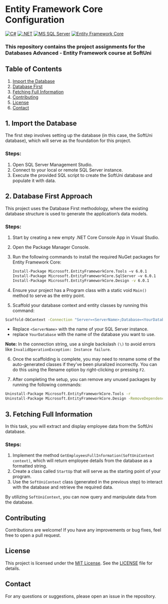 # Entity Framework Core Configuration

[![C#](https://img.shields.io/badge/Made%20with-C%23-239120.svg)](https://learn.microsoft.com/en-us/dotnet/csharp/)
[![.NET](https://img.shields.io/badge/.NET-5C2D91.svg)](https://dotnet.microsoft.com/)
[![MS SQL Server](https://img.shields.io/badge/Database-MS%20SQL%20Server-CC2927.svg)](https://www.microsoft.com/en-us/sql-server)
[![Entity Framework Core](https://img.shields.io/badge/Entity%20Framework-Core-512BD4.svg)](https://github.com/dotnet/efcore)

### This repository contains the project assignments for the **Databases Advanced - Entity Framework** course at SoftUni

## Table of Contents

1. [Import the Database](#1-import-the-database)
2. [Database First](#2-database-first)
3. [Fetching Full Information](#3-fetching-full-information)
4. [Contributing](#contributing)
5. [License](#license)
6. [Contact](#contact)

## 1. Import the Database
The first step involves setting up the database (in this case, the SoftUni database), which will serve as the foundation for this project.

### Steps:
1. Open SQL Server Management Studio.
2. Connect to your local or remote SQL Server instance.
3. Execute the provided SQL script to create the SoftUni database and populate it with data.

## 2. Database First Approach
This project uses the Database First methodology, where the existing database structure is used to generate the application’s data models.

### Steps:
1. Start by creating a new empty .NET Core Console App in Visual Studio.
2. Open the Package Manager Console.
3. Run the following commands to install the required NuGet packages for Entity Framework Core:

   ```sh
   Install-Package Microsoft.EntityFrameworkCore.Tools –v 6.0.1
   Install-Package Microsoft.EntityFrameworkCore.SqlServer –v 6.0.1
   Install-Package Microsoft.EntityFrameworkCore.Design -v 6.0.1


4. Ensure your project has a Program class with a static void `Main()` method to serve as the entry point.
5. Scaffold your database context and entity classes by running this command:

 ```sh
Scaffold-DbContext -Connection "Server=<ServerName>;Database=<YourDatabase>;Integrated Security=True;" -Provider Microsoft.EntityFrameworkCore.SqlServer -OutputDir Data/Models
 ```

- Replace `<ServerName>` with the name of your SQL Server instance.
- replace `YourDatabase` with the name of the database you want to use.
  
**Note:** In the connection string, use a single backslash `(\)` to avoid errors like `InvalidOperationException: Instance failure`.

6. Once the scaffolding is complete, you may need to rename some of the auto-generated classes if they’ve been pluralized incorrectly. You can do this using the Rename option by right-clicking or pressing `F2`.

7. After completing the setup, you can remove any unused packages by running the following commands:

```sh
Uninstall-Package Microsoft.EntityFrameworkCore.Tools -r
Uninstall-Package Microsoft.EntityFrameworkCore.Design -RemoveDependencies
```

## 3. Fetching Full Information
In this task, you will extract and display employee data from the SoftUni database.
### Steps:
1. Implement the method `GetEmployeesFullInformation(SoftUniContext context)`, which will return employee details from the database as a formatted string.
2. Create a class called `StartUp` that will serve as the starting point of your program.
3. Use the `SoftUniContext` class (generated in the previous step) to interact with the database and retrieve the required data.
   
By utilizing `SoftUniContext`, you can now query and manipulate data from the database.

## Contributing
Contributions are welcome! If you have any improvements or bug fixes, feel free to open a pull request.

## License
This project is licensed under the [MIT License](LICENSE). See the [LICENSE](LICENSE) file for details.

## Contact
For any questions or suggestions, please open an issue in the repository.
